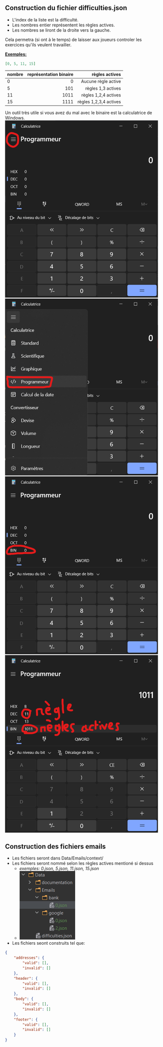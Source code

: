 ﻿## Construction du fichier difficulties.json

- L'index de la liste est la difficulté.
- Les nombres entier représentent les règles actives.
- Les nombres se liront de la droite vers la gauche.

Cela permetra (si ont à le temps) de laisser aux joueurs controler les exercices qu'ils veulent travailler.

<u><b>Exemples:</b></u>

```json
[0, 5, 11, 15]
```

| nombre | représentation binaire |         règles actives |
|--------|-----------------------:|-----------------------:|
| 0      |                      0 |    Aucune règle active |
| 5      |                    101 |     règles 1,3 actives |
| 11     |                   1011 |   règles 1,2,4 actives |
| 15     |                   1111 | règles 1,2,3,4 actives |

Un outil très utile si vous avez du mal avec le binaire est la calculatrice de Windows.
![img.png](img.png)
![img2.png](img2.png)
![img3.png](img3.png)
![img4.png](img4.png)

## Construction des fichiers emails

- Les fichiers seront dans Data/Emails/context/
- Les fichiers seront nommé selon les règles actives mentioné si dessus 
  - <i>exemples: 0.json, 5.json, 11.json, 15.json</i>
  - ![img5.png](img5.png)
- Les fichiers seont construits tel que:

```json
{
	"addresses": {
		"valid": [],
		"invalid": []
	},
	"header": {
		"valid": [],
		"invalid": []
	},
	"body": {
		"valid": [],
		"invalid": []
	},
	"footer": {
		"valid": [],
		"invalid": []
	}
}
```